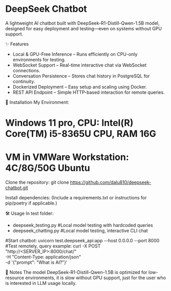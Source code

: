 
# DeepSeek Chatbot
A lightweight AI chatbot built with DeepSeek-R1-Distill-Qwen-1.5B model, designed for easy deployment and testing—even on systems without GPU support.

✨ Features
- Local & GPU-Free Inference – Runs efficiently on CPU-only environments for testing.
- WebSocket Support – Real-time interactive chat via WebSocket connections.
- Conversation Persistence – Stores chat history in PostgreSQL for continuity.
- Dockerized Deployment – Easy setup and scaling using Docker.
- REST API Endpoint – Simple HTTP-based interaction for remote queries.

🚀 Installation
My Environment:
# Windows 11 pro, CPU: Intel(R) Core(TM) i5-8365U CPU, RAM 16G
# VM in VMWare Workstation: 4C/8G/50G Ubuntu

Clone the repository:
git clone https://github.com/dalu810/deepseek-chatbot.git

Install dependencies:
(Include a requirements.txt or instructions for pip/poetry if applicable.)


🛠 Usage
In test folder:
- deepseek_testing.py	#Local model testing with hardcoded queries
- deepseek_chatting.py	#Local model testing, interactive CLI chat

#Start chatbot: uvicorn test.deepseek_api:app --host 0.0.0.0 --port 8000
#Test remotely, query example: 
curl -X POST "http://<SERVER_IP>:8000/chat/" \
     -H "Content-Type: application/json" \
     -d '{"prompt": "What is AI?"}'

📝 Notes
The model DeepSeek-R1-Distill-Qwen-1.5B is optimized for low-resource environments, it is slow without GPU support, just for the user who is interested in LLM usage locally.